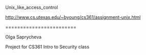 Unix_like_access_control

http://www.cs.utexas.edu/~byoung/cs361/assignment-unix.html

========================

Olga Saprycheva

Project for CS361 Intro to Security class
